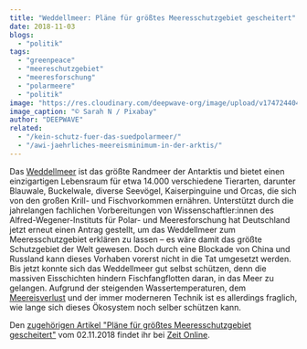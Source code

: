 ```yaml
---
title: "Weddellmeer: Pläne für größtes Meeresschutzgebiet gescheitert"
date: 2018-11-03
blogs: 
  - "politik"
tags: 
  - "greenpeace"
  - "meereschutzgebiet"
  - "meeresforschung"
  - "polarmeere"
  - "politik"
image: "https://res.cloudinary.com/deepwave-org/image/upload/v1747244040/deepwave.org/antarctica-4500429_1920.jpg"
image_caption: "© Sarah N / Pixabay"
author: "DEEPWAVE"
related: 
  - "/kein-schutz-fuer-das-suedpolarmeer/"
  - "/awi-jaehrliches-meereisminimum-in-der-arktis/"
---
```


Das [Weddellmeer](https://www.deepwave.org/kein-schutz-fuer-das-suedpolarmeer/) ist das größte Randmeer der Antarktis und bietet einen einzigartigen Lebensraum für etwa 14.000 verschiedene Tierarten, darunter Blauwale, Buckelwale, diverse Seevögel, Kaiserpinguine und Orcas, die sich von den großen Krill- und Fischvorkommen ernähren. Unterstützt durch die jahrelangen fachlichen Vorbereitungen von Wissenschaftler:innen des Alfred-Wegener-Instituts für Polar- und Meeresforschung hat Deutschland jetzt erneut einen Antrag gestellt, um das Weddellmeer zum Meeresschutzgebiet erklären zu lassen – es wäre damit das größte Schutzgebiet der Welt gewesen. Doch durch eine Blockade von China und Russland kann dieses Vorhaben vorerst nicht in die Tat umgesetzt werden. Bis jetzt konnte sich das Weddellmeer gut selbst schützen, denn die massiven Eisschichten hindern Fischfangflotten daran, in das Meer zu gelangen. Aufgrund der steigenden Wassertemperaturen, dem [Meereisverlust](https://www.deepwave.org/awi-jaehrliches-meereisminimum-in-der-arktis/) und der immer moderneren Technik ist es allerdings fraglich, wie lange sich dieses Ökosystem noch selber schützen kann.

Den [zugehörigen Artikel "Pläne für größtes Meeresschutzgebiet gescheitert"](https://www.zeit.de/wissen/umwelt/2018-11/antarktis-umweltschutz-meeresschutz-weddell-meer) vom 02.11.2018 findet ihr bei [Zeit Online](https://www.zeit.de/index).
